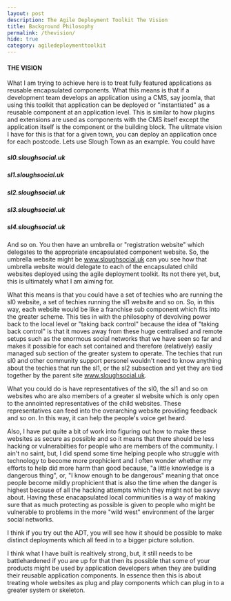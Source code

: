 ```yaml
---
layout: post
description: The Agile Deployment Toolkit The Vision
title: Background Philosophy
permalink: /thevision/
hide: true
category: agiledeploymenttoolkit
---
```


#### THE VISION

What I am trying to achieve here is to treat fully featured applications as reusable encapsulated components. What this means is that if a development team develops an application using a CMS, say joomla, that using this toolkit that application can be deployed or "instantiated" as a reusable component at an application level. This is similar to how plugins and extensions are used as components with the CMS itself except the application itself is the component or the building block. The ulitmate vision I have for this is that for a given town, you can deploy an application once for each postcode. Lets use Slough Town as an example. You could have

##### sl0.sloughsocial.uk  
##### sl1.sloughsocial.uk  
##### sl2.sloughsocial.uk  
##### sl3.sloughsocial.uk  
##### sl4.sloughsocial.uk  

And so on. You then have an umbrella or "registration website" which delegates to the appropriate encapsulated component website. So, the umbrella website might be
www.sloughsocial.uk can you see how that umbrella website would delegate to each of the encapsulated child websites deployed using the agile deployment toolkit. Its not there yet, but, this is ultimately what I am aiming for. 

What this means is that you could have a set of techies who are running the sl0 website, a set of techies running the sl1 website and so on. So, in this way, each website would be like a franchise sub component which fits into the greater scheme. This ties in with the philosophy of devolving power back to the local level or "taking back control" because the idea of "taking back control" is that it moves away from these huge centralised and remote setups such as the enormous social networks that we have seen so far and makes it possible for each set contained and therefore (relatively) easily managed sub section of the greater system to operate. The techies that run sl0 and other community support personel wouldn't need to know anything about the techies that run the sl1, or the sl2 subsection and yet they are tied together by the parent site www.sloughsocial.uk.

What you could do is have representatives of the sl0, the sl1 and so on websites who are also members of a greater sl website which is only open to the annointed representatives of the child websites. These representatives can feed into the overarching website providing feedback and so on. In this way, it can help the people's voice get heard. 

Also, I have put quite a bit of work into figuring out how to make these websites as secure as possible and so it means that there should be less hacking or vulnerabilties for people who are members of the community. I ain't no saint, but, I did spend some time helping people who struggle with technology to become more prophicient and I often wonder whether my efforts to help did more harm than good because, "a little knowledge is a dangerous thing", or, "I know enough to be dangerous" meaning that once people become mildly prophicient that is also the time when the danger is highest because of all the hacking attempts which they might not be savvy about. Having these enacapsulated local communities is a way of making sure that as much protecting as possible is given to people who might be vulnerable to problems in the more "wild west" environment of the larger social networks. 

I think if you try out the ADT, you will see how it should be possible to make distinct deployments which all feed in to a bigger picture solution. 

I think what I have built is realtively strong, but, it still needs to be battlehardened if you are up for that then its possible that some of your products might be used by application developers when they are building their reusable application components. In essence then this is about treating whole websites as plug and play components which can plug in to a greater system or skeleton. 
